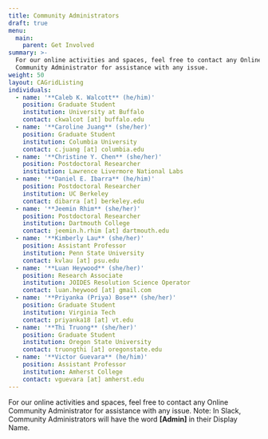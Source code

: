 ```yaml
---
title: Community Administrators
draft: true
menu:
  main:
    parent: Get Involved
summary: >-
  For our online activities and spaces, feel free to contact any Online
  Community Administrator for assistance with any issue.
weight: 50
layout: CAGridListing
individuals:
  - name: '**Caleb K. Walcott** (he/him)'
    position: Graduate Student
    institution: University at Buffalo
    contact: ckwalcot [at] buffalo.edu
  - name: '**Caroline Juang** (she/her)'
    position: Graduate Student
    institution: Columbia University
    contact: c.juang [at] columbia.edu
  - name: '**Christine Y. Chen** (she/her)'
    position: Postdoctoral Researcher
    institution: Lawrence Livermore National Labs
  - name: '**Daniel E. Ibarra** (he/him)'
    position: Postdoctoral Researcher
    institution: UC Berkeley
    contact: dibarra [at] berkeley.edu
  - name: '**Jeemin Rhim** (she/her)'
    position: Postdoctoral Researcher
    institution: Dartmouth College
    contact: jeemin.h.rhim [at] dartmouth.edu
  - name: '**Kimberly Lau** (she/her)'
    position: Assistant Professor
    institution: Penn State University
    contact: kvlau [at] psu.edu
  - name: '**Luan Heywood** (she/her)'
    position: Research Associate
    institution: JOIDES Resolution Science Operator
    contact: luan.heywood [at] gmail.com
  - name: '**Priyanka (Priya) Bose** (she/her)'
    position: Graduate Student
    institution: Virginia Tech
    contact: priyanka18 [at] vt.edu
  - name: '**Thi Truong** (she/her)'
    position: Graduate Student
    institution: Oregon State University
    contact: truongthi [at] oregonstate.edu
  - name: '**Victor Guevara** (he/him)'
    position: Assistant Professor
    institution: Amherst College
    contact: vguevara [at] amherst.edu
---
```

For our online activities and spaces, feel free to contact any Online Community Administrator for assistance with any issue. Note: In Slack, Community Administrators will have the word **\[Admin\]** in their Display Name.

&nbsp;

&nbsp;